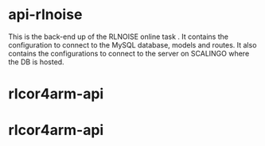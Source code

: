 # api-rlnoise

This is the back-end up of the RLNOISE online task . 
It contains the configuration to connect to the MySQL database, models and routes. 
It also contains the configurations to connect to the server on SCALINGO where the DB is hosted. 
# rlcor4arm-api
# rlcor4arm-api
